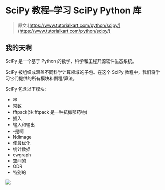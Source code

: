 # SciPy 教程–学习 SciPy Python 库

> 原文:[https://www.tutorialkart.com/python/scipy/](https://www.tutorialkart.com/python/scipy/)

## 我的天啊

SciPy 是一个基于 Python 的数学、科学和工程开源软件生态系统。

SciPy 被组织成涵盖不同科学计算领域的子包。在这个 SciPy 教程中，我们将学习它们提供的所有模块和例程/算法。

SciPy 包含以下模块:

*   串
*   常数
*   fftpack(注:fftpack 是一种抗抑郁药物)
*   插入
*   输入和输出
*   -是啊
*   Ndimage
*   使最优化
*   统计数据
*   cwgraph
*   空间的
*   ODR
*   特别的

[![](../Images/925da31b32d6bc3827932f6c8afb11bb.png)](https://www.tutorialkart.com/)